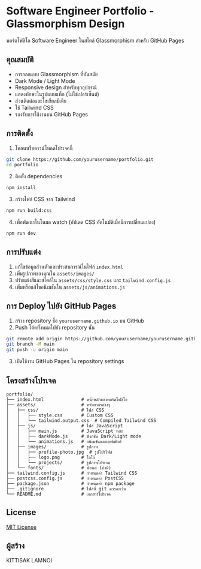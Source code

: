 # Software Engineer Portfolio - Glassmorphism Design

พอร์ตโฟลิโอ Software Engineer ในสไตล์ Glassmorphism สำหรับ GitHub Pages

## คุณสมบัติ

- การออกแบบ Glassmorphism ที่ทันสมัย
- Dark Mode / Light Mode
- Responsive design สำหรับทุกอุปกรณ์
- แสดงทักษะในรูปแบบแท็ก (ไม่ใช่เปอร์เซ็นต์)
- ส่วนติดต่อและโซเชียลมีเดีย
- ใช้ Tailwind CSS
- รองรับการใช้งานบน GitHub Pages

## การติดตั้ง

1. โคลนหรือดาวน์โหลดโปรเจคนี้

```bash
git clone https://github.com/yourusername/portfolio.git
cd portfolio
```

2. ติดตั้ง dependencies

```bash
npm install
```

3. สร้างไฟล์ CSS จาก Tailwind

```bash
npm run build:css
```

4. เพื่อพัฒนาในโหมด watch (อัปเดต CSS อัตโนมัติเมื่อมีการเปลี่ยนแปลง)

```bash
npm run dev
```

## การปรับแต่ง

1. แก้ไขข้อมูลส่วนตัวและประสบการณ์ในไฟล์ `index.html`
2. เพิ่มรูปภาพของคุณใน `assets/images/`
3. ปรับแต่งสีและสไตล์ใน `assets/css/style.css` และ `tailwind.config.js`
4. เพิ่มหรือแก้ไขอนิเมชันใน `assets/js/animations.js`

## การ Deploy ไปยัง GitHub Pages

1. สร้าง repository ชื่อ `yourusername.github.io` บน GitHub
2. Push โค้ดทั้งหมดไปยัง repository นั้น

```bash
git remote add origin https://github.com/yourusername/yourusername.github.io.git
git branch -M main
git push -u origin main
```

3. เปิดใช้งาน GitHub Pages ใน repository settings

## โครงสร้างโปรเจค

```
portfolio/
├── index.html              # หน้าหลักของพอร์ตโฟลิโอ
├── assets/                 # ทรัพยากรต่างๆ
│   ├── css/                # ไฟล์ CSS
│   │   ├── style.css       # Custom CSS
│   │   └── tailwind.output.css  # Compiled Tailwind CSS
│   ├── js/                 # ไฟล์ JavaScript
│   │   ├── main.js         # JavaScript หลัก
│   │   ├── darkMode.js     # ฟังก์ชัน Dark/Light mode
│   │   └── animations.js   # อนิเมชันและเอฟเฟกต์
│   ├── images/             # รูปภาพ
│   │   ├── profile-photo.jpg  # รูปโปรไฟล์
│   │   ├── logo.png        # โลโก้
│   │   └── projects/       # รูปภาพโปรเจค
│   └── fonts/              # ฟอนต์ (ถ้ามี)
├── tailwind.config.js      # กำหนดค่า Tailwind CSS
├── postcss.config.js       # กำหนดค่า PostCSS
├── package.json            # กำหนดค่า npm package
├── .gitignore              # ไฟล์ที่ git ควรละเว้น
└── README.md               # เอกสารโปรเจค
```

## License

[MIT License](LICENSE)

## ผู้สร้าง

KITTISAK LAMNOI
